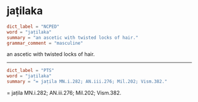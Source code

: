 # jaṭilaka

``` toml
dict_label = "NCPED"
word = "jaṭilaka"
summary = "an ascetic with twisted locks of hair."
grammar_comment = "masculine"
```

an ascetic with twisted locks of hair.

--------------------

``` toml
dict_label = "PTS"
word = "jaṭilaka"
summary = "= jaṭila MN.i.282; AN.iii.276; Mil.202; Vism.382."
```

= jaṭila MN.i.282; AN.iii.276; Mil.202; Vism.382.

